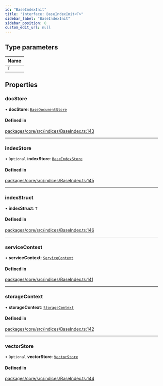 ```yaml
---
id: "BaseIndexInit"
title: "Interface: BaseIndexInit<T>"
sidebar_label: "BaseIndexInit"
sidebar_position: 0
custom_edit_url: null
---
```


## Type parameters

| Name |
| :--- |
| `T`  |

## Properties

### docStore

• **docStore**: [`BaseDocumentStore`](../classes/BaseDocumentStore.md)

#### Defined in

[packages/core/src/indices/BaseIndex.ts:143](https://github.com/run-llama/LlamaIndexTS/blob/d613bbd/packages/core/src/indices/BaseIndex.ts#L143)

---

### indexStore

• `Optional` **indexStore**: [`BaseIndexStore`](../classes/BaseIndexStore.md)

#### Defined in

[packages/core/src/indices/BaseIndex.ts:145](https://github.com/run-llama/LlamaIndexTS/blob/d613bbd/packages/core/src/indices/BaseIndex.ts#L145)

---

### indexStruct

• **indexStruct**: `T`

#### Defined in

[packages/core/src/indices/BaseIndex.ts:146](https://github.com/run-llama/LlamaIndexTS/blob/d613bbd/packages/core/src/indices/BaseIndex.ts#L146)

---

### serviceContext

• **serviceContext**: [`ServiceContext`](ServiceContext.md)

#### Defined in

[packages/core/src/indices/BaseIndex.ts:141](https://github.com/run-llama/LlamaIndexTS/blob/d613bbd/packages/core/src/indices/BaseIndex.ts#L141)

---

### storageContext

• **storageContext**: [`StorageContext`](StorageContext.md)

#### Defined in

[packages/core/src/indices/BaseIndex.ts:142](https://github.com/run-llama/LlamaIndexTS/blob/d613bbd/packages/core/src/indices/BaseIndex.ts#L142)

---

### vectorStore

• `Optional` **vectorStore**: [`VectorStore`](VectorStore.md)

#### Defined in

[packages/core/src/indices/BaseIndex.ts:144](https://github.com/run-llama/LlamaIndexTS/blob/d613bbd/packages/core/src/indices/BaseIndex.ts#L144)

